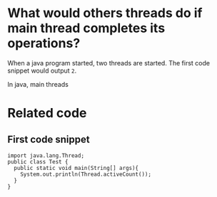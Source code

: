 # What would others threads do if main thread completes its operations?
When a java program started, two threads are started. The first code snippet would output `2`. 


In java, main threads 


# Related code
## First code snippet 
```
import java.lang.Thread;
public class Test {
  public static void main(String[] args){
    System.out.println(Thread.activeCount());
  }
}
```
